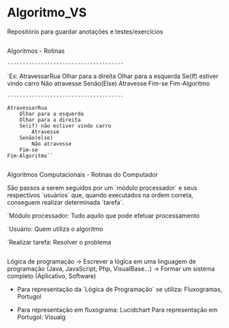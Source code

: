 # Algoritmo_VS
Repositório para guardar anotações e testes/exercícios

````````````````````````````````````````````````````````
````````````````````````````````````````````````````````

Algoritmos - Rotinas

	--------------------------------------

`Ex: AtravessarRua
		Olhar para a direita
		Olhar para a esquerda
		Se(If) estiver vindo carro
			Não atravesse
		Senão(Else)
			Atravesse
		Fim-se
	Fim-Algoritmo
	
	--------------------------------------

	AtravessarRua
		Olhar para a esquerda
		Olhar para a direita
		Se(if) não estiver vindo carro
			Atravesse
		Senão(else)
			Não atravesse
		Fim-se
	Fim-Algoritmo``


````````````````````````````````````````````````````````
````````````````````````````````````````````````````````

Algoritmos Computacionais - Rotinas do Computador

São passos a serem seguidos por um ´módulo processador´ e seus respectivos ´usuários´ que, quando executados na ordem correta, conseguem realizar determinada ´tarefa´.

´Módulo processador: Tudo aquilo que pode efetuar processamento

´Usuário: Quem utiliza o algoritmo

´Realizar tarefa: Resolver o problema

````````````````````````````````````````````````````````
````````````````````````````````````````````````````````

Lógica de programação -> Escrever a lógica em uma linguagem de programação (Java, JavaScript, Php, VisualBase...) -> Formar um sistema completo (Aplicativo, Software)

* Para representação da ´Lógica de Programação´ se utiliza: Fluxogramas, Portugol

* Para representação em fluxograma: Lucidchart
Para representação em Portugol: Visualg

````````````````````````````````````````````````````````
````````````````````````````````````````````````````````
